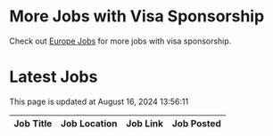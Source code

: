 # More Jobs with Visa Sponsorship

Check out [Europe Jobs](https://github.com/sureshparimi/europejobs#latest-jobs) for more jobs with visa sponsorship.

# Latest Jobs

This page is updated at August 16, 2024 13:56:11

| Job Title | Job Location | Job Link | Job Posted |
| --- | --- | --- | --- |
